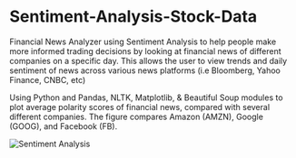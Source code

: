 # Sentiment-Analysis-Stock-Data

Financial News Analyzer using Sentiment Analysis to help people make more informed trading decisions by looking at financial news of different companies on a specific day. This allows the user to view trends and daily sentiment of news across various news platforms (i.e Bloomberg, Yahoo Finance, CNBC, etc)

Using Python and Pandas, NLTK, Matplotlib, & Beautiful Soup modules to plot average polarity scores of financial news, compared with several different companies. The figure compares Amazon (AMZN), Google (GOOG), and Facebook (FB).

![Sentiment Analysis](https://user-images.githubusercontent.com/54012492/161890180-0919ae2e-73ff-4a6c-a777-60c07ba21989.png)
